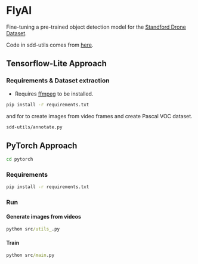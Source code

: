 # FlyAI

Fine-tuning a pre-trained object detection model for the [Standford Drone Dataset](https://www.kaggle.com/aryashah2k/stanford-drone-dataset).

Code in sdd-utils comes from [here](https://github.com/JosephKJ/SDD-Utils).

## Tensorflow-Lite Approach

### Requirements & Dataset extraction

- Requires [ffmpeg](https://ffmpeg.org/) to be installed.

```cmd
pip install -r requirements.txt
```

and for to create images from video frames and create Pascal VOC dataset.

```cmd
sdd-utils/annotate.py
```

## PyTorch Approach

```cmd
cd pytorch
```

### Requirements

```cmd
pip install -r requirements.txt
```

### Run

#### Generate images from videos

```cmd
python src/utils_.py
```

#### Train

```cmd
python src/main.py
```

